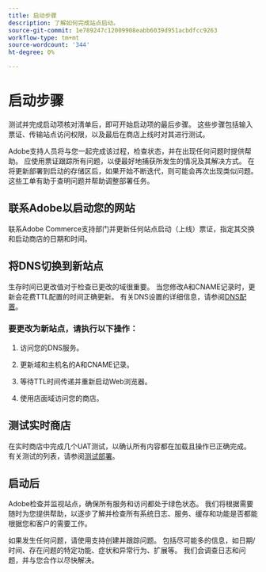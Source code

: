 ```yaml
---
title: 启动步骤
description: 了解如何完成站点启动。
source-git-commit: 1e789247c12009908eabb6039d951acbdfcc9263
workflow-type: tm+mt
source-wordcount: '344'
ht-degree: 0%

---
```


# 启动步骤

测试并完成启动项核对清单后，即可开始启动项的最后步骤。 这些步骤包括输入票证、传输站点访问权限，以及最后在商店上线时对其进行测试。

Adobe支持人员将与您一起完成该过程，检查状态，并在出现任何问题时提供帮助。 应使用票证跟踪所有问题，以便最好地捕获所发生的情况及其解决方式。 在将更新部署到启动的存储区后，如果开始不断迭代，则可能会再次出现类似问题。 这些工单有助于查明问题并帮助调整部署任务。

## 联系Adobe以启动您的网站

联系Adobe Commerce支持部门并更新任何站点启动（上线）票证，指定其交换和启动商店的日期和时间。

## 将DNS切换到新站点

生存时间已更改值对于检查已更改的域很重要。 当您修改A和CNAME记录时，更新会花费TTL配置的时间正确更新。 有关DNS设置的详细信息，请参阅[DNS配置](checklist.md#update-dns-configuration-with-production-settings)。

### 要更改为新站点，请执行以下操作：

1. 访问您的DNS服务。

1. 更新域和主机名的A和CNAME记录。

1. 等待TTL时间传递并重新启动Web浏览器。

1. 使用店面域访问您的商店。

## 测试实时商店

在实时商店中完成几个UAT测试，以确认所有内容都在加载且操作已正确完成。 有关测试的列表，请参阅[测试部署](../test/staging-and-production.md#complete-uat-testing)。

## 启动后

Adobe检查并监视站点，确保所有服务和访问都处于绿色状态。 我们将根据需要随时为您提供帮助，以逐步了解并检查所有系统日志、服务、缓存和功能是否都能根据您和客户的需要工作。

如果发生任何问题，请使用支持创建并跟踪问题。 包括尽可能多的信息，如日期/时间、存在问题的特定功能、症状和异常行为、扩展等。 我们会调查日志和问题，并与您合作以尽快解决。
